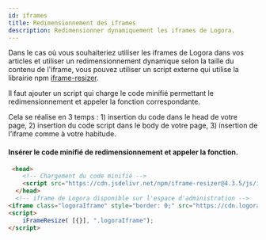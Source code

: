 ```yaml
---
id: iframes
title: Redimensionnement des iframes
description: Redimensionner dynamiquement les iframes de Logora.
---
```


Dans le cas où vous souhaiteriez utiliser les iframes de Logora dans vos articles et utiliser un redimensionnement dynamique selon la taille du contenu de l'iframe, vous pouvez utiliser un script externe qui utilise la librairie npm [iframe-resizer](https://www.npmjs.com/package/iframe-resizer). 

Il faut ajouter un script qui charge le code minifié permettant le redimensionnement et appeler la fonction correspondante. 

Cela se réalise en 3 temps : 1) insertion du code dans le head de votre page, 2) insertion du code script dans le body de votre page, 3) insertion de l'iframe comme à votre habitude. 

#### Insérer le code minifié de redimensionnement et appeler la fonction.

```html
 <head>
    <!-- Chargement du code minifié -->
    <script src="https://cdn.jsdelivr.net/npm/iframe-resizer@4.3.5/js/iframeResizer.min.js"></script>
  </head>
  <!-- iframe de Logora disponible sur l'espace d'administration -->
<iframe class="logoraIframe" style="border: 0;" src="https://cdn.logora.com/embed.html?shortname=demo&id=14593&resource=group" width="100%" height="285"></iframe>
<script>
    iFrameResize( [{}], ".logoraIframe");
</script>
```
